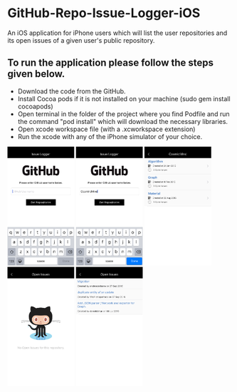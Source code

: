 # GitHub-Repo-Issue-Logger-iOS
An iOS application for iPhone users which will list the user repositories and its open issues of a given user's public repository. 

## To run the application please follow the steps given below.
  * Download the code from the GitHub.
  * Install Cocoa pods if it is not installed on your machine (sudo gem install cocoapods)
  * Open terminal in the folder of the project where you find Podfile and run the command "pod install" which will download the necessary libraries.
  * Open xcode workspace file (with a .xcworkspace extension)
  * Run the xcode with any of the iPhone simulator of your choice.

<img src="https://raw.githubusercontent.com/posaninagendra/GitHub-Repo-Issue-Logger-iOS/master/GitHub-Repo-Issue-Logger/Simulator%20Screen%20Shot%20Oct%209%2C%202016%2C%207.33.39%20PM.png" width="150"> <img src="https://raw.githubusercontent.com/posaninagendra/GitHub-Repo-Issue-Logger-iOS/master/GitHub-Repo-Issue-Logger/Simulator%20Screen%20Shot%20Oct%209%2C%202016%2C%207.34.03%20PM.png" width="150"> <img src="https://raw.githubusercontent.com/posaninagendra/GitHub-Repo-Issue-Logger-iOS/master/GitHub-Repo-Issue-Logger/Simulator%20Screen%20Shot%20Oct%209%2C%202016%2C%207.35.03%20PM.png" width="150"> <img src="https://raw.githubusercontent.com/posaninagendra/GitHub-Repo-Issue-Logger-iOS/master/GitHub-Repo-Issue-Logger/Simulator%20Screen%20Shot%20Oct%209%2C%202016%2C%207.35.10%20PM.png" width="150"> <img src="https://raw.githubusercontent.com/posaninagendra/GitHub-Repo-Issue-Logger-iOS/master/GitHub-Repo-Issue-Logger/Simulator%20Screen%20Shot%20Oct%209%2C%202016%2C%207.35.13%20PM.png" width="150">
